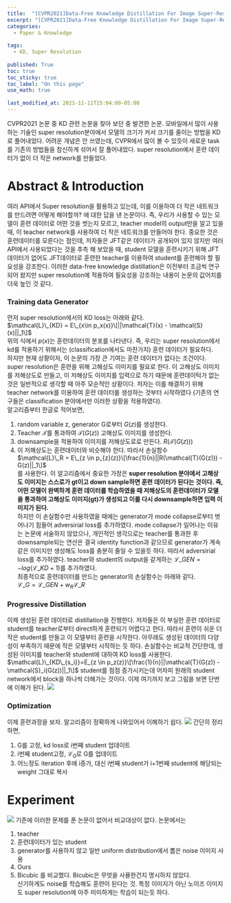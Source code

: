 ```yaml
---
title:  "[CVPR2021]Data-Free Knowledge Distillation For Image Super-Resolution"
excerpt: "[CVPR2021]Data-Free Knowledge Distillation For Image Super-Resolution"
categories:
  - Paper & Knowledge
  
tags:
  - KD, Super Resolution
 
published: True
toc: true
toc_sticky: true
toc_label: "On this page"
use_math: true
    
last_modified_at: 2021-11-11T15:04:00-05:00
---
```


CVPR2021 논문 중 KD 관련 논문을 찾아 보던 중 발견한 논문. 모바일에서 많이 사용하는 기술인 super resolution분야에서 모델의 크기가 커서 크기를 줄이는 방법을 KD로 풀어내었다.
어려운 개념은 안 쓰였는데, CVPR에서 많이 볼 수 있듯이 새로운 task를 기존의 방법들을 참신하게 섞어서 잘 풀어내었다. super resolution에서 훈련 데이터가 없이 더 작은 network를 만들었다. 


# Abstract & Introduction
여러 API에서 Super resolution을 활용하고 있는데, 이를 이용하여 더 작은 네트워크를 만드려면 어떻게 해야할까? 에 대한 답을 낸 논문이다. 즉, 우리가 사용할 수 있는 모델이 
훈련 데이터로 어떤 것을 썻는지 모르고, teacher model의 output만을 알고 있을 때, 이 teacher network를 사용하여 더 작은 네트워크를 만들어야 한다. 중요한 것은 훈련데이터를
모른다는 점인데, 저자들은 JFT같은 데이터가 공개되어 있지 않지만 여러 API에서 사용되었다는 것을 추측 해 보았을 때, student 모델을 훈련시키기 위해 JFT 데이터가 없어도 JFT데이터로 훈련한 teacher를 
이용하여 student를 훈련해야 할 필요성을 강조한다. 이러한 data-free knowledge distillation은 이전부터 조금씩 연구되어 왔지만 super resolution에 적용하여 필요성을 강조하는 내용이 논문의 값어치를 더욱 
높인 것 같다.

### Training data Generator
먼저 super resolution에서의 KD loss는 아래와 같다.\
$\mathcal{L}\_{KD} = E\_{x\in p_x(x)}\[||\mathcal{T}(x) - \mathcal{S}(x)||_1\]$\
위의 식에서 $p(x)$는 훈련데이터의 분포를 나타낸다. 즉, 우리는 super resolution에서 kd를 적용하기 위해서는 (classification에서도 마찬가지) 훈련 데이터가 필요하다. \
하지만 현재 상황이자, 이 논문의 가장 큰 기여는 훈련 데이터가 없다는 조건이다. super resolution은 훈련을 위해 고해상도 이미지를 필요로 한다. 이 고해상도 이미지를 저해상도로 만들고, 이 저해상도 이미지를
입력으로 하기 때문에 훈련데이턱가 없는 것은 일반적으로 생각할 때 아주 모순적인 상황이다. 저자는 이를 해결하기 위해 teacher network를 이용하여 훈련 데이터를 생성하는 것부터 시작하였다
(기존의 연구들은 classification 분야에서만 이러한 상황을 적용하였다). \
알고리즘부터 한글로 적어보면,
1. random variable z, generator G로부터 $G(z)$를 생성한다.
2. Teacher $\mathcal{T}$를 통과하여 $\mathcal{T}(G(z))$ 고해상도 이미지를 생성한다. 
3. downsample을 적용하여 이미지를 저해상도로로 만든다. $R(\mathcal{T}(G(z)))$
4. 이 저해상도는 훈련데이터와 비슷해야 한다. 따라서 손실함수 \
$\mathcal{L}\_R = E\_{z \in p_{z}(z)}\[\frac{1}{n}||R(\mathcal{T}(G(z))) - G(z)||_1\]$\
를 사용한다.
이 알고리즘에서 중요한 가정은 **super resolution 분야에서 고해상도 이미지는 스스로가 gt이고 down sample하면 훈련 데이터가 된다는 것이다. 즉, 어떤 모델이 완벽하게 훈련 데이터를 
학습하였을 때 저해상도의 훈련데이터가 모델을 통과하여 고해상도 이미지(gt)가 생성되고 이를 다시 downsample하면 입력 이미지가 된다.**\
하지만 이 손실함수만 사용하였을 때에는 generator가 mode collapse로부터 벗어나기 힘들어 adversirial loss를 추가하였다. mode collapse가 일어나는 이유는 논문에 서술하지 않았으나,
개인적인 생각으로는 teacher를 통과한 후 downsample되는 연산은 결국 identity function과 같으므로 generator가 계속 같은 이미지만 생성해도 loss를 충분히 줄일 수 있을듯 하다. 
따라서 adversirial loss를 추가하였다. teacher와 student의 output을 같게하는 $\mathcal{L}\_{GEN} = -log(\mathcal{L}\_{KD} + 1)$를 추가하였다. \
최종적으로 훈련데이터를 만드는 generator의 손실함수는 아래와 같다. \
$\mathcal{L}\_{G}=\mathcal{L}\_{GEN} + w_R \mathcal{L}\_{R}$

### Progressive Distillation
이제 생성된 훈련 데이터로 distillation을 진행한다. 저자들은 이 부실한 훈련 데이터로 student를 teacher로부터 direct하게 훈련되기 어렵다고 한다. 따라서 훈련이 쉬운 더 작은 student를 만들고 
이 모델부터 훈련을 시작한다. 아무래도 생성된 데이터의 다양성이 부족하기 때문에 작은 모델부터 시작하는 듯 하다. 손실함수는 비교적 간단한데, 생성된 이미지를 teacher와 student에 대하여 KD loss를 
사용한다.\
$\mathcal{L}\_{KD\_{s_i}}=E_{z \in p_z(z)}\[\frac{1}{n}||\mathcal{T}(G(z)) - \mathcal{S}_i(G(z))||_1\]$
student를 점점 증가시키는데 어차피 원래의 student network에서 block을 하나씩 더해가는 것이다. 이제 여기까지 보고 그림을 보면 단번에 이해가 된다. 
![](/assets/images/2021-11-11-data_free_kd_sr/1.JPG)

### Optimization
이제 훈련과정을 보자. 알고리즘이 정확하게 나와있어서 이해하기 쉽다. 
![](/assets/images/2021-11-11-data_free_kd_sr/2.JPG)
간단히 정리하면,
1. G를 고정, kd loss로 i번째 student 업데이트
2. i번째 student고정, $\mathcal{L}_G$로 G를 업데이트
3. 어느정도 iteration 후에 i증가, 대신 i번째 student가 i+1번째 student에 해당되는 weight 그대로 복사

# Experiment
![](/assets/images/2021-11-11-data_free_kd_sr/3.JPG)
기존에 이러한 문제를 푼 논문이 없어서 비교대상이 없다. 논문에서는
1. teacher 
2. 훈련데이터가 있는 student
3. generator를 사용하지 않고 일반 uniform distribution에서 뽑은 noise 이미지 사용
4. Ours
5. Bicubic
를 비교했다. Bicubic은 무엇을 사욜한건지 명시하지 않았다. \
신기하게도 noise를 학습해도 훈련이 된다는 것. 특정 이미지가 아닌 노이즈 이미지도 super resolution에 아주 미미하게는 학습이 되는듯 하다.  